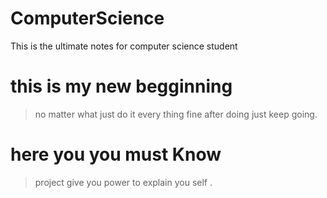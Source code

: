 # ComputerScience
This is the ultimate notes for computer science student 

# this is my new begginning
>no matter what just do it every thing fine after doing just keep going.
# here you you must Know 
> project give you power to explain you self .

